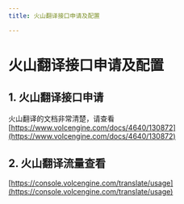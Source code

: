 ```yaml
---
title: 火山翻译接口申请及配置

---
```


# 火山翻译接口申请及配置

## 1. 火山翻译接口申请

火山翻译的文档非常清楚，请查看 [https://www.volcengine.com/docs/4640/130872](https://www.volcengine.com/docs/4640/130872)

## 2. 火山翻译流量查看

[https://console.volcengine.com/translate/usage](https://console.volcengine.com/translate/usage)
